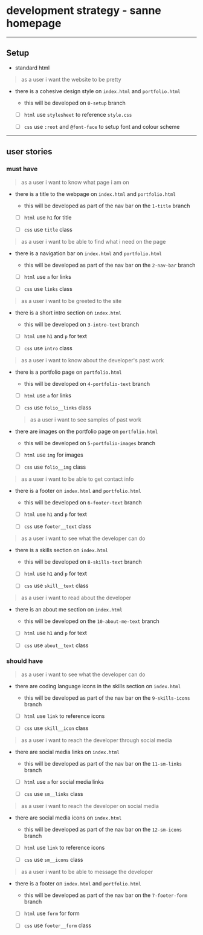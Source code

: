 # development strategy - sanne homepage

---

## Setup

- standard html

> as a user i want the website to be pretty

- there is a cohesive design style on `index.html` and `portfolio.html`

  - this will be developed on `0-setup` branch

  - [ ] `html` use `stylesheet` to reference `style.css`

  - [ ] `css` use `:root` and `@font-face` to setup font and colour scheme

---

## user stories

### must have

> as a user i want to know what page i am on

- there is a title to the webpage on `index.html` and `portfolio.html`

  - this will be developed as part of the nav bar on the `1-title` branch

  - [ ] `html` use `h1` for title

  - [ ] `css` use `title` class

> as a user i want to be able to find what i need on the page

- there is a navigation bar on `index.html` and `portfolio.html`

  - this will be developed as part of the nav bar on the `2-nav-bar` branch

  - [ ] `html` use `a` for links

  - [ ] `css` use `links` class

> as a user i want to be greeted to the site

- there is a short intro section on `index.html`

  - this will be developed on `3-intro-text` branch

  - [ ] `html` use `h1` and `p` for text

  - [ ] `css` use `intro` class

> as a user i want to know about the developer's past work

- there is a portfolio page on `portfolio.html`

  - this will be developed on `4-portfolio-text` branch

  - [ ] `html` use `a` for links

  - [ ] `css` use `folio__links` class

  > as a user i want to see samples of past work

- there are images on the portfolio page on `portfolio.html`

  - this will be developed on `5-portfolio-images` branch

  - [ ] `html` use `img` for images

  - [ ] `css` use `folio__img` class

> as a user i want to be able to get contact info

- there is a footer on `index.html` and `portfolio.html`

  - this will be developed on `6-footer-text` branch

  - [ ] `html` use `h1` and `p` for text

  - [ ] `css` use `footer__text` class

> as a user i want to see what the developer can do

- there is a skills section on `index.html`

  - this will be developed on `8-skills-text` branch

  - [ ] `html` use `h1` and `p` for text

  - [ ] `css` use `skill__text` class

> as a user i want to read about the developer

- there is an about me section on `index.html`

  - this will be developed on the `10-about-me-text` branch

  - [ ] `html` use `h1` and `p` for text

  - [ ] `css` use `about__text` class

### should have

> as a user i want to see what the developer can do

- there are coding language icons in the skills section on `index.html`

  - this will be developed as part of the nav bar on the `9-skills-icons` branch

  - [ ] `html` use `link` to reference icons

  - [ ] `css` use `skill__icon` class

> as a user i want to reach the developer through social media

- there are social media links on `index.html`

  - this will be developed as part of the nav bar on the `11-sm-links` branch

  - [ ] `html` use `a` for social media links

  - [ ] `css` use `sm__links` class

> as a user i want to reach the developer on social media

- there are social media icons on `index.html`

  - this will be developed as part of the nav bar on the `12-sm-icons` branch

  - [ ] `html` use `link` to reference icons

  - [ ] `css` use `sm__icons` class

> as a user i want to be able to message the developer

- there is a footer on `index.html` and `portfolio.html`

  - this will be developed as part of the nav bar on the `7-footer-form` branch

  - [ ] `html` use `form` for form

  - [ ] `css` use `footer__form` class
